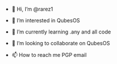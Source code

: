 - 👋 Hi, I’m @rarez1
- 👀 I’m interested in QubesOS
- 🌱 I’m currently learning .any and all code
- 💞️ I’m looking to collaborate on QubesOS

- 📫 How to reach me PGP email

<!---
rarez1/rarez1 is a ✨ special ✨ repository because its `README.md` (this file) appears on your GitHub profile.
You can click the Preview link to take a look at your changes.
--->
